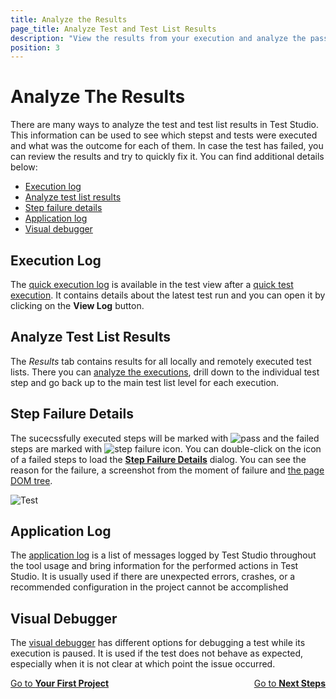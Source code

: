 ```yaml
---
title: Analyze the Results
page_title: Analyze Test and Test List Results
description: "View the results from your execution and analyze the passed and failed steps."
position: 3
---
```

# Analyze The Results #

There are many ways to analyze the test and test list results in Test Studio. This information can be used to see which stepst and tests were executed and what was the outcome for each of 
them. In case the test has failed, you can review the results and try to quickly fix it. You can find additional details below:

- [Execution log](#execution-log)
- [Analyze test list results](#analyze-test-list-results)
- [Step failure details](#step-failure-details)
- [Application log](#application-log)
- [Visual debugger](#visual-debugger)

## Execution Log ##

The <a href="/general-information/test-results/analyze-quick-run-results" target="_blank"> quick execution log</a> is available in the test view after a [quick test execution](/general-information/test-execution/quick-execution). It contains details about the latest test run and you can open it by clicking on the **View Log** button.

## Analyze Test List Results ##

The *Results* tab contains results for all locally and remotely executed test lists. There you can <a href="/general-information/test-results/analyze-test-list-results" target="_blank">analyze the executions</a>, drill down to the individual test step and go back up to the main test list level for each execution.

## Step Failure Details ##

The sucecssfully executed steps will be marked with ![pass](/img/getting-started/analyze-the-results/fig01.png) and the failed steps are marked with ![step failure icon](/img/getting-started/analyze-the-results/fig02.png). You can double-click on the icon of a failed steps to load the <a href="/general-information/test-results/step-failure-details" target="_blank">**Step Failure Details**</a> dialog. You can see the reason for the failure, a screenshot from the moment of failure and <a href="/troubleshooting-guide/troubleshooting-tools-tg/using-the-dom-on-failure" target="_blank">the page DOM tree</a>.

![Test](/img/getting-started/analyze-the-results/fig03.png)

## Application Log ##

The <a href="/troubleshooting-guide/troubleshooting-tools-tg/using-the-application-log" target="_blank">application log</a> is a list of messages logged by Test Studio throughout the tool usage and bring information for the performed actions in Test Studio. It is usually used if there are unexpected errors, crashes, or a recommended configuration in the project cannot be accomplished

## Visual Debugger ##

The <a href="/troubleshooting-guide/troubleshooting-tools-tg/using-the-visual-debugger" target="_blank">visual debugger</a> has different options for debugging a test while its execution is paused. It is used if the test does not behave as expected, especially when it is not clear at which point the issue occurred.

<div><a href="/getting-started/first-project">Go to <strong>Your First Project</strong></a><a style="float:right" href="/getting-started/next-steps">Go to <strong>Next Steps</strong></a></div>